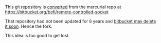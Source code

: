This git repository is [converted](https://blog.syntaxseed.com/migrating-mercurial-repos-to-git/) from the mercurial repo at
https://bitbucket.org/befi/remote-controlled-socket

That repository had not been updated for 8 years and
[bitbucket may delete it soon](https://bitbucket.org/blog/sunsetting-mercurial-support-in-bitbucket).
Hence the fork.

This idea is too good to get lost.
